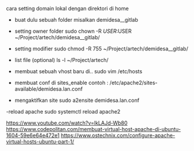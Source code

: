 cara setting domain lokal dengan direktori di home
- buat dulu sebuah folder misalkan demidesa__gitlab

- setting owner folder
sudo chown -R $USER:$USER ~/Project/artech/demidesa__gitlab/

- setting modifier
sudo chmod -R 755 ~/Project/artech/demidesa__gitlab/

- list file (optional)
ls -l ~/Project/artech/

- membuat sebuah vhost baru di..
sudo vim /etc/hosts

- membuat conf di sites_enable
contoh : /etc/apache2/sites-available/demidesa.lan.conf

- mengaktifkan site
sudo a2ensite demidesa.lan.conf

-reload apache 
sudo systemctl reload apache2

https://www.youtube.com/watch?v=lkLAJd-Wb80
https://www.codepolitan.com/membuat-virtual-host-apache-di-ubuntu-1604-59e6e64e472e1
https://www.ostechnix.com/configure-apache-virtual-hosts-ubuntu-part-1/